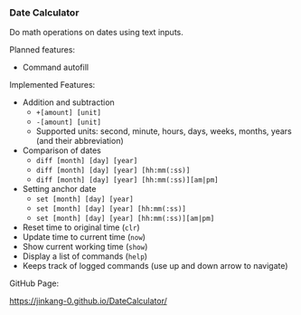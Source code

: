 ### Date Calculator

Do math operations on dates using text inputs.

Planned features:
- Command autofill

Implemented Features:
- Addition and subtraction
    - `+[amount] [unit]`
    - `-[amount] [unit]`
    - Supported units: second, minute, hours, days, weeks, months, years (and their abbreviation)
- Comparison of dates
    - `diff [month] [day] [year]`
    - `diff [month] [day] [year] [hh:mm(:ss)]`
    - `diff [month] [day] [year] [hh:mm(:ss)][am|pm]`
- Setting anchor date
    - `set [month] [day] [year]`
    - `set [month] [day] [year] [hh:mm(:ss)]`
    - `set [month] [day] [year] [hh:mm(:ss)][am|pm]`
- Reset time to original time (`clr`)
- Update time to current time (`now`)
- Show current working time (`show`)
- Display a list of commands (`help`)
- Keeps track of logged commands (use up and down arrow to navigate)

GitHub Page:

https://jinkang-0.github.io/DateCalculator/
